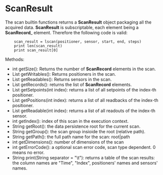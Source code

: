 # ScanResult

The scan builtin functions returns a __ScanResult__ object packaging all the acquired data.
__ScanResult__ is subscriptable, each element being a __ScanRecord___ element. Therefore the following
code is valid:
```
    scan_result = lscan(positioner, sensor, start, end, steps)
    print len(scan_result) 
    print scan_result[0]
```

Methods:

 * int getSize(): Returns the number of __ScanRecord__ elements in the scan.
 * List getWritables(): Returns positioners in the scan.
 * List getReadables(): Returns sensors in the scan.
 * List getRecords(): returns the list of __ScanRecord__ elements.
 * List getSetpoints(int index): returns a list of all setpoints of the index-th positioner.
 * List getPositions(int index): returns a list of all readbacks of the index-th positioner.  
 * List getReadable(int index): returns a list of all readouts of the index-th sensor.  
 * int getIndex(): index of this scan in the execution context.
 * String getRoot(): the data persistence root for the current scan.
 * String getGroup(): the scan group insioide the root (relative path).
 * String getPath(): the full path name for the scan: root|path
 * int getDimensions(): number of dimensions of the scan
 * int getErrorCode(): a optional scan error code, scan type dependent. 0 means no error.
 * String print(String separator = "\t"): returns a table of the scan results: the column names are "Time", "Index", positioners' names and sensors' names.
    

